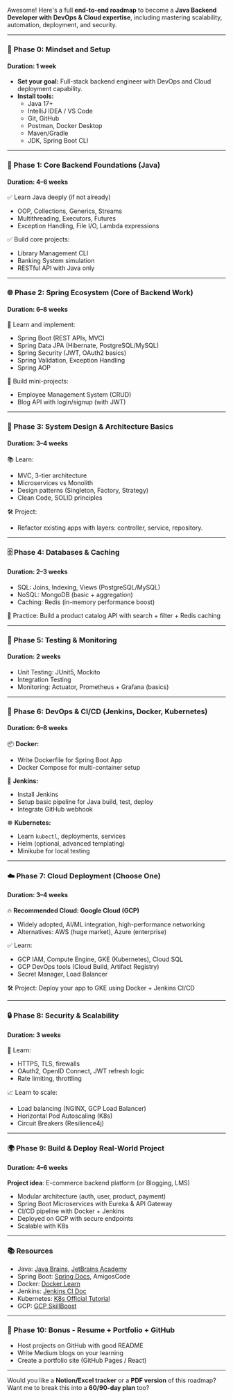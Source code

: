 Awesome! Here's a full **end-to-end roadmap** to become a **Java Backend Developer with DevOps & Cloud expertise**, including mastering scalability, automation, deployment, and security.

---

### 🚀 **Phase 0: Mindset and Setup**
#### Duration: 1 week
- **Set your goal:** Full-stack backend engineer with DevOps and Cloud deployment capability.
- **Install tools:**
  - Java 17+
  - IntelliJ IDEA / VS Code
  - Git, GitHub
  - Postman, Docker Desktop
  - Maven/Gradle
  - JDK, Spring Boot CLI

---

### 🧱 **Phase 1: Core Backend Foundations (Java)**
#### Duration: 4–6 weeks

✅ Learn Java deeply (if not already)
- OOP, Collections, Generics, Streams
- Multithreading, Executors, Futures
- Exception Handling, File I/O, Lambda expressions

✅ Build core projects:
- Library Management CLI
- Banking System simulation
- RESTful API with Java only

---

### 🌐 **Phase 2: Spring Ecosystem (Core of Backend Work)**
#### Duration: 6–8 weeks

📌 Learn and implement:
- Spring Boot (REST APIs, MVC)
- Spring Data JPA (Hibernate, PostgreSQL/MySQL)
- Spring Security (JWT, OAuth2 basics)
- Spring Validation, Exception Handling
- Spring AOP

🧪 Build mini-projects:
- Employee Management System (CRUD)
- Blog API with login/signup (with JWT)

---

### 🧠 **Phase 3: System Design & Architecture Basics**
#### Duration: 3–4 weeks

📚 Learn:
- MVC, 3-tier architecture
- Microservices vs Monolith
- Design patterns (Singleton, Factory, Strategy)
- Clean Code, SOLID principles

🛠 Project:
- Refactor existing apps with layers: controller, service, repository.

---

### 🗄️ **Phase 4: Databases & Caching**
#### Duration: 2–3 weeks

- SQL: Joins, Indexing, Views (PostgreSQL/MySQL)
- NoSQL: MongoDB (basic + aggregation)
- Caching: Redis (in-memory performance boost)

🧪 Practice: Build a product catalog API with search + filter + Redis caching

---

### 🧪 **Phase 5: Testing & Monitoring**
#### Duration: 2 weeks

- Unit Testing: JUnit5, Mockito
- Integration Testing
- Monitoring: Actuator, Prometheus + Grafana (basics)

---

### 🐳 **Phase 6: DevOps & CI/CD (Jenkins, Docker, Kubernetes)**
#### Duration: 6–8 weeks

📦 **Docker:**
- Write Dockerfile for Spring Boot App
- Docker Compose for multi-container setup

🔧 **Jenkins:**
- Install Jenkins
- Setup basic pipeline for Java build, test, deploy
- Integrate GitHub webhook

☸️ **Kubernetes:**
- Learn `kubectl`, deployments, services
- Helm (optional, advanced templating)
- Minikube for local testing

---

### ☁️ **Phase 7: Cloud Deployment (Choose One)**
#### Duration: 3–4 weeks

🔥 **Recommended Cloud: Google Cloud (GCP)**
- Widely adopted, AI/ML integration, high-performance networking
- Alternatives: AWS (huge market), Azure (enterprise)

✅ Learn:
- GCP IAM, Compute Engine, GKE (Kubernetes), Cloud SQL
- GCP DevOps tools (Cloud Build, Artifact Registry)
- Secret Manager, Load Balancer

🛠️ Project: Deploy your app to GKE using Docker + Jenkins CI/CD

---

### 🔒 **Phase 8: Security & Scalability**
#### Duration: 3 weeks

🔐 Learn:
- HTTPS, TLS, firewalls
- OAuth2, OpenID Connect, JWT refresh logic
- Rate limiting, throttling

📈 Learn to scale:
- Load balancing (NGINX, GCP Load Balancer)
- Horizontal Pod Autoscaling (K8s)
- Circuit Breakers (Resilience4j)

---

### 🌍 **Phase 9: Build & Deploy Real-World Project**
#### Duration: 4–6 weeks

**Project idea**: E-commerce backend platform (or Blogging, LMS)
- Modular architecture (auth, user, product, payment)
- Spring Boot Microservices with Eureka & API Gateway
- CI/CD pipeline with Docker + Jenkins
- Deployed on GCP with secure endpoints
- Scalable with K8s

---

### 📚 Resources
- Java: [Java Brains](https://youtube.com/user/koushks), [JetBrains Academy](https://www.jetbrains.com/academy/)
- Spring Boot: [Spring Docs](https://spring.io/guides), AmigosCode
- Docker: [Docker Learn](https://docker-curriculum.com/)
- Jenkins: [Jenkins CI Doc](https://www.jenkins.io/doc/)
- Kubernetes: [K8s Official Tutorial](https://kubernetes.io/docs/tutorials/)
- GCP: [GCP SkillBoost](https://cloud.google.com/training)

---

### 🧠 **Phase 10: Bonus - Resume + Portfolio + GitHub**
- Host projects on GitHub with good README
- Write Medium blogs on your learning
- Create a portfolio site (GitHub Pages / React)

---

Would you like a **Notion/Excel tracker** or a **PDF version** of this roadmap? Want me to break this into a **60/90-day plan** too?
